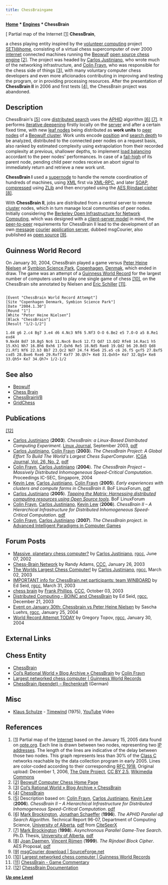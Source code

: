 ```yaml
---
title: ChessBraingame
---
```

**[Home](Home "Home") * [Engines](Engines "Engines") * ChessBrain**

\[ Partial map of the Internet <a id="cite-note-1" href="#cite-ref-1">[1]</a>
**ChessBrain**,

a chess playing entity inspired by the [volunteer computing](https://en.wikipedia.org/wiki/Volunteer_computing) project [SETI@home](https://en.wikipedia.org/wiki/SETI@home), consisting of a virtual chess supercomputer of over 2000 [internet](https://en.wikipedia.org/wiki/Internet) connected machines running the [Beowulf](Beowulf "Beowulf") [open source chess engine](Category:Open_Source "Category:Open Source") <a id="cite-note-2" href="#cite-ref-2">[2]</a>. The project was headed by [Carlos Justiniano](Carlos_Justiniano "Carlos Justiniano"), who wrote much of the networking infrastructure, and [Colin Frayn](Colin_Frayn "Colin Frayn"), who was responsible for the chess side of things <a id="cite-note-3" href="#cite-ref-3">[3]</a>, with many voluntary computer chess developers and even more aficionados contributing in improving and testing the program, or in providing processing resources. After the presentation of **ChessBrain II** in 2006 and first tests <a id="cite-note-4" href="#cite-ref-4">[4]</a>, the ChessBrain project was abandoned.

## Description

ChessBrain's <a id="cite-note-5" href="#cite-ref-5">[5]</a> core [distributed search](Parallel_Search "Parallel Search") uses the [APHID](APHID "APHID") algorithm <a id="cite-note-6" href="#cite-ref-6">[6]</a> <a id="cite-note-7" href="#cite-ref-7">[7]</a>. It performs [iterative deepening](Iterative_Deepening "Iterative Deepening") firstly locally on the [server](<https://en.wikipedia.org/wiki/Server_(computing)>) and after a certain fixed time, with new [leaf nodes](Leaf_Node "Leaf Node") being distributed as **work units** to [peer nodes](https://en.wikipedia.org/wiki/Peer-to-peer) of a [Beowulf cluster](https://en.wikipedia.org/wiki/Beowulf_cluster). Work units encode [position](Chess_Position "Chess Position") and [search depth](Depth "Depth") to be analyzed, distributed to the connected peer nodes on a request basis, also ranked by estimated complexity using extrapolation from their recorded complexity at previous, shallower depths, to implement [load balancing](<https://en.wikipedia.org/wiki/Load_balancing_(computing)>) accordant to the peer nodes' performances. In case of a [fail-high](Fail-High "Fail-High") of its parent node, pending child peer nodes receive an abort signal to immediately return and retrieve a new work unit.

**ChessBrain I** used a [supernode](<https://en.wikipedia.org/wiki/Supernode_(networking)>) to handle the remote coordination of hundreds of machines, using [XML](https://en.wikipedia.org/wiki/XML) first via [XML-RPC](https://en.wikipedia.org/wiki/XML-RPC), and later [SOAP](https://en.wikipedia.org/wiki/SOAP), [compressed](https://en.wikipedia.org/wiki/Data_compression) using [ZLib](https://en.wikipedia.org/wiki/Zlib) and then encrypted using the [AES Rijndael cipher](https://en.wikipedia.org/wiki/Advanced_Encryption_Standard) <a id="cite-note-8" href="#cite-ref-8">[8]</a>.

With **ChessBrain II**, jobs are distributed from a central server to remote [cluster](https://en.wikipedia.org/wiki/Computer_cluster) nodes, which in turn manage local communities of peer nodes. Initially considering the [Berkeley Open Infrastructure for Network Computing](https://en.wikipedia.org/wiki/Berkeley_Open_Infrastructure_for_Network_Computing), which was designed with a [client–server model](https://en.wikipedia.org/wiki/Client%E2%80%93server_model) in mind, the [peer-to-peer](https://en.wikipedia.org/wiki/Peer-to-peer) requirements for ChessBrain II lead to the development of an own [message](https://en.wikipedia.org/wiki/Message) [courier](https://en.wikipedia.org/wiki/Courier) [application server](https://en.wikipedia.org/wiki/Application_server), dubbed msgCourier, also published as [open source](https://en.wikipedia.org/wiki/Source_code) <a id="cite-note-9" href="#cite-ref-9">[9]</a>.

## Guinness World Record

On January 30, 2004, ChessBrain played a game versus [Peter Heine Nielsen](https://en.wikipedia.org/wiki/Peter_Heine_Nielsen) at [Symbion Science Park](https://en.wikipedia.org/wiki/Symbion_Science_Park), [Copenhagen](https://en.wikipedia.org/wiki/Copenhagen), [Denmak](https://en.wikipedia.org/wiki/Denmark), which ended in draw. The game was an attempt of a [Guinness World Record](https://en.wikipedia.org/wiki/Guinness_World_Records) for the largest number of computers used to play one single game of chess <a id="cite-note-10" href="#cite-ref-10">[10]</a>, on the ChessBrain site annotated by Nielsen and [Eric Schiller](Eric_Schiller "Eric Schiller") <a id="cite-note-11" href="#cite-ref-11">[11]</a>.

```

[Event "ChessBrain World Record Attempt"]
[Site "Copenhagen Denmark, Symbion Science Park"]
[Date "2004.1.30"]
[Round "1"]
[White "Peter Heine Nielsen"]
[Black "ChessBrain"]
[Result "1/2-1/2"]

1.d4 g6 2.c4 Bg7 3.e4 d6 4.Nc3 Nf6 5.Nf3 O-O 6.Be2 e5 7.O-O a5 8.Re1 exd4 
9.Nxd4 Bd7 10.Bg5 Nc6 11.Nxc6 Bxc6 12.f3 Qd7 13.Qd2 Rfe8 14.Rac1 h5 
15.Kh1 Nh7 16.Bh6 Bxh6 17.Qxh6 Re5 18.Nd5 Rae8 19.Qd2 b6 20.Bd3 Qd8 
21.Rf1 Nf6 22.b3 Bb7 23.Qc2 Nd7 24.f4 R5e6 25.e5 c6 26.f5 gxf5 27.Bxf5 
cxd5 28.Bxe6 Rxe6 29.Rxf7 Kxf7 30.Qh7+ Ke8 31.Qxh5+ Ke7 32.Qg5+ Ke8 
33.Qh5+ Ke7 34.Qh7+ 1/2-1/2

```

## See also

- [Beowulf](Beowulf "Beowulf")
- [Chess Brain](Chess_Brain "Chess Brain")
- [ChessBrainVB](ChessBrainVB "ChessBrainVB")
- [GridChess](GridChess "GridChess")

## Publications

<a id="cite-note-12" href="#cite-ref-12">[12]</a>

- [Carlos Justiniano](Carlos_Justiniano "Carlos Justiniano") (**2003**). *ChessBrain: a Linux-Based Distributed Computing Experiment*. [Linux Journal](https://en.wikipedia.org/wiki/Linux_Journal), September 2003, [pdf](http://chessbrain.net/docs/cblinuxjournal0903.pdf)
- [Carlos Justiniano](Carlos_Justiniano "Carlos Justiniano"), [Colin Frayn](Colin_Frayn "Colin Frayn") (**2003**). *The ChessBrain Project: A Global Effort To Build The World's Largest Chess SuperComputer*. [ICGA Journal, Vol. 26, No. 2](ICGA_Journal#26_2 "ICGA Journal"), [pdf](http://chessbrain.net/docs/thechessbrainproject.pdf)
- [Colin Frayn](Colin_Frayn "Colin Frayn"), [Carlos Justiniano](Carlos_Justiniano "Carlos Justiniano") (**2004**). *The ChessBrain Project – Massively Distributed Inhomogeneous Speed-Critical Computation*. Proceedings IC-SEC, Singapore, 2004
- [Kevin Lew](Kevin_Lew "Kevin Lew"), [Carlos Justiniano](Carlos_Justiniano "Carlos Justiniano"), [Colin Frayn](Colin_Frayn "Colin Frayn") (**2005**). *Early experiences with clusters and compute farms in ChessBrain II*. BoF LinuxForum, [pdf](http://chessbrain.net/docs/ccfcb2.pdf)
- [Carlos Justiniano](Carlos_Justiniano "Carlos Justiniano") (**2005**). *[Tapping the Matrix: Harnessing distributed computing resources using Open Source tools](http://chessbrain.net/LFBOF2005/tappingthematrix.html)*. BoF LinuxForum
- [Colin Frayn](Colin_Frayn "Colin Frayn"), [Carlos Justiniano](Carlos_Justiniano "Carlos Justiniano"), [Kevin Lew](Kevin_Lew "Kevin Lew") (**2006**). *ChessBrain II – A Hierarchical Infrastructure for Distributed Inhomogeneous Speed-Critical Computation*. [pdf](http://www.chessbrain.net/docs/chessbrainII.pdf)
- [Colin Frayn](Colin_Frayn "Colin Frayn"), [Carlos Justiniano](Carlos_Justiniano "Carlos Justiniano") (**2007**). *The ChessBrain project*. in [Advanced Intelligent Paradigms in Computer Games](http://www.springer.com/engineering/book/978-3-540-72704-0)

## Forum Posts

- [Massive, planetary chess computer?](https://groups.google.com/d/msg/rec.games.chess.computer/IRuxdsriHpE/dXzux4fNgDsJ) by [Carlos Justiniano](Carlos_Justiniano "Carlos Justiniano"), [rgcc](Computer_Chess_Forums "Computer Chess Forums"), June 07, 2002
- [Chess-Brain Network](https://www.stmintz.com/ccc/index.php?id=279522) by Randy Adams, [CCC](CCC "CCC"), January 26, 2003
- [The Worlds Largest Chess Computer!](https://groups.google.com/d/msg/rec.games.chess.computer/od8sh6iy_xU/h3TewITgHh0J) by [Carlos Justiniano](Carlos_Justiniano "Carlos Justiniano"), [rgcc](Computer_Chess_Forums "Computer Chess Forums"), March 02, 2003
- [IMPORTANT info for ChessBrain.net participants: team WINBOARD](https://groups.google.com/d/msg/rec.games.chess.computer/Y8JyXNBUO5c/0SC13qPrCtcJ) by Ed Seid, [rgcc](Computer_Chess_Forums "Computer Chess Forums"), March 31, 2003
- [chess brain](https://www.stmintz.com/ccc/index.php?id=288743) by [Frank Phillips](Frank_Phillips "Frank Phillips"), [CCC](CCC "CCC"), October 03, 2003
- [Distributed Computing - BOINC and ChessBrain](https://groups.google.com/d/msg/rec.games.chess.computer/jemmVlFzazM/fIaxeukUTBgJ) by Ed Seid, [rgcc](Computer_Chess_Forums "Computer Chess Forums"), December 21, 2003
- [Event on January 30th: Chessbrain vs Peter Heine Nielsen](https://groups.google.com/d/msg/rec.games.chess.computer/lDxckrXYuNI/z4lGX79ErGcJ) by Sascha Luehrs, [rgcc](Computer_Chess_Forums "Computer Chess Forums"), January 25, 2004
- [World Record Attempt TODAY](https://groups.google.com/d/msg/rec.games.chess.computer/gjg4ns5gves/WO1G5_4bQ1cJ) by Gregory Topov, [rgcc](Computer_Chess_Forums "Computer Chess Forums"), January 30, 2004

## External Links

## Chess Entity

- [ChessBrain](http://chessbrain.net/)
- [Col’s Rational World » Blog Archive » ChessBrain](http://frayn.net/blog/?p=662) by [Colin Frayn](Colin_Frayn "Colin Frayn")
- [Largest networked chess computer | Guinness World Records](http://www.guinnessworldrecords.com/world-records/largest-networked-chess-computer/)
- [ChessBrain (beendet) – Rechenkraft](<http://www.rechenkraft.net/wiki/ChessBrain_(beendet)>) (German)

## Misc

- [Klaus Schulze](Category:Klaus_Schulze "Category:Klaus Schulze") - [Timewind](https://en.wikipedia.org/wiki/Timewind) (1975), [YouTube](https://en.wikipedia.org/wiki/YouTube) Video

## References

1. <a id="cite-ref-1" href="#cite-note-1">[1]</a> Partial map of the [Internet](https://en.wikipedia.org/wiki/Internet) based on the January 15, 2005 data found on [opte.org](http://www.opte.org/maps/). Each line is drawn between two nodes, representing two [IP addresses](https://en.wikipedia.org/wiki/IP_address). The length of the lines are indicative of the delay between those two nodes. This graph represents less than 30% of the [Class C](https://en.wikipedia.org/wiki/Classful_network) networks reachable by the data collection program in early 2005. Lines are color-coded according to their corresponding [RFC 1918](https://tools.ietf.org/html/rfc1918), Original upload: December 1, 2006, [The Opte Project](http://www.opte.org/), [CC BY 2.5](https://creativecommons.org/licenses/by/2.5/deed.en), [Wikimedia Commons](https://en.wikipedia.org/wiki/Wikimedia_Commons)
1. <a id="cite-ref-2" href="#cite-note-2">[2]</a> [Beowulf Computer Chess Home Page](http://www.frayn.net/beowulf/)
1. <a id="cite-ref-3" href="#cite-note-3">[3]</a> [Col’s Rational World » Blog Archive » ChessBrain](http://frayn.net/blog/?p=662)
1. <a id="cite-ref-4" href="#cite-note-4">[4]</a> [ChessBrain](http://chessbrain.net/)
1. <a id="cite-ref-5" href="#cite-note-5">[5]</a> Description based on: [Colin Frayn](Colin_Frayn "Colin Frayn"), [Carlos Justiniano](Carlos_Justiniano "Carlos Justiniano"), [Kevin Lew](Kevin_Lew "Kevin Lew") (**2006**). *ChessBrain II – A Hierarchical Infrastructure for Distributed Inhomogeneous Speed-Critical Computation*. [pdf](http://www.chessbrain.net/docs/chessbrainII.pdf)
1. <a id="cite-ref-6" href="#cite-note-6">[6]</a> [Mark Brockington](Mark_Brockington "Mark Brockington"), [Jonathan Schaeffer](Jonathan_Schaeffer "Jonathan Schaeffer") (**1996**). *The APHID Parallel αβ Search Algorithm*. Technical Report 96-07, Department of Computing Science, [University of Alberta](University_of_Alberta "University of Alberta"), [pdf](http://citeseerx.ist.psu.edu/viewdoc/download?doi=10.1.1.23.8215&rep=rep1&type=pdf) from [CiteSeerX](https://en.wikipedia.org/wiki/CiteSeerX)
1. <a id="cite-ref-7" href="#cite-note-7">[7]</a> [Mark Brockington](Mark_Brockington "Mark Brockington") (**1998**). *Asynchronous Parallel Game-Tree Search*. Ph.D. Thesis, [University of Alberta](University_of_Alberta "University of Alberta"), [pdf](http://www.collectionscanada.gc.ca/obj/s4/f2/dsk2/ftp02/NQ29023.pdf)
1. <a id="cite-ref-8" href="#cite-note-8">[8]</a> [Joan Daemen](Mathematician#JDaemen "Mathematician"), [Vincent Rijmen](Mathematician#VRijmen "Mathematician") (**1999**). *The Rijndael Block Cipher*. AES Proposal, [pdf](http://www.cryptosoft.de/docs/Rijndael.pdf)
1. <a id="cite-ref-9" href="#cite-note-9">[9]</a> [msgCourier download | SourceForge.net](https://sourceforge.net/projects/msgcourier/)
1. <a id="cite-ref-10" href="#cite-note-10">[10]</a> [Largest networked chess computer | Guinness World Records](http://www.guinnessworldrecords.com/world-records/largest-networked-chess-computer/)
1. <a id="cite-ref-11" href="#cite-note-11">[11]</a> [ChessBrain - Game Commentary](http://chessbrain.net/games.html)
1. <a id="cite-ref-12" href="#cite-note-12">[12]</a> [ChessBrain Documentation](http://chessbrain.net/documentation.html)

**[Up one Level](Engines "Engines")**

